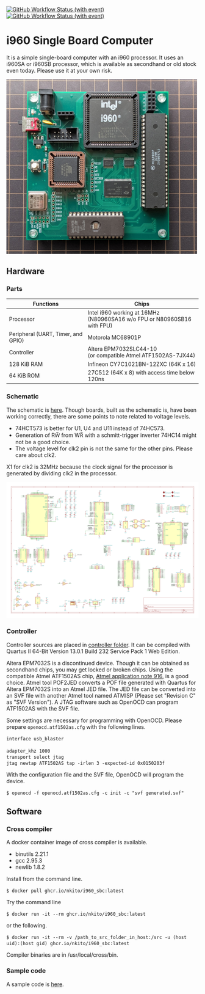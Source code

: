 [![GitHub Workflow Status (with event)](https://img.shields.io/github/actions/workflow/status/nkito/i960_SBC/docker-image.yml?label=docker-image&logo=github&style=flat-square)](https://github.com/nkito/i960_sbc/actions/workflows/docker-image.yml)
[![GitHub Workflow Status (with event)](https://img.shields.io/github/actions/workflow/status/nkito/i960_SBC/build-test.yml?label=sample-binary&logo=github&style=flat-square)](https://github.com/nkito/i960_sbc/actions/workflows/build-test.yml)

# i960 Single Board Computer

It is a simple single-board computer with an i960 processor. It uses an i960SA or i960SB processor, which is available as secondhand or old stock even today.
Please use it at your own risk.

<img src="img/board_i960sb.jpg" width="500px">

## Hardware

### Parts

| Functions | Chips |
|----|----|
| Processor                          | Intel i960 working at 16MHz<br>(N80960SA16 w/o FPU or N80960SB16 with FPU) |
| Peripheral (UART, Timer, and GPIO) | Motorola MC68901P |
| Controller                         | Altera EPM7032SLC44-10 <br>(or compatible Atmel ATF1502AS-7JX44) |
| 128 KiB RAM                        | Infineon CY7C1021BN-12ZXC (64K x 16)  |
| 64 KiB ROM                         | 27C512 (64K x 8) with access time below 120ns |

### Schematic

The schematic is [here](schematic/).
Though boards, built as the schematic is, have been working correctly, there are some points to note related to voltage levels.
* 74HCT573 is better for U1, U4 and U11 instead of 74HC573.
* Generation of RW̅ from WR̅ with a schmitt-trigger inverter 74HC14 might not be a good choice.
* The voltage level for clk2 pin is not the same for the other pins. Please care about clk2.

X1 for clk2 is 32MHz because the clock signal for the processor is generated by dividing clk2 in the processor.

![Schematic](schematic/i960_Dev.png)

### Controller 

Controller sources are placed in [controller folder](controller/).
It can be compiled with Quartus II 64-Bit Version 13.0.1 Build 232 Service Pack 1 Web Edition.

Altera EPM7032S is a discontinued device. Though it can be obtained as secondhand chips, you may get locked or broken chips.
Using the compatible Atmel ATF1502AS chip, [Atmel application note 916](http://ww1.microchip.com/downloads/en/AppNotes/DOC0916.PDF), is a good choice.
Atmel tool POF2JED converts a POF file generated with Quartus for Altera EPM7032S into an Atmel JED file.
The JED file can be converted into an SVF file with another Atmel tool named ATMISP (Please set "Revision C" as "SVF Version").
A JTAG software such as OpenOCD can program ATF1502AS with the SVF file. 

Some settings are necessary for programming with OpenOCD. Please prepare ``openocd.atf1502as.cfg`` with the following lines.
````
interface usb_blaster

adapter_khz 1000
transport select jtag
jtag newtap ATF1502AS tap -irlen 3 -expected-id 0x0150203f
````
With the configuration file and the SVF file, OpenOCD will program the device.
````
$ openocd -f openocd.atf1502as.cfg -c init -c "svf generated.svf" 
````


## Software

### Cross compiler

A docker container image of cross compiler is available. 

* binutils 2.21.1
* gcc 2.95.3
* newlib 1.8.2

Install from the command line.
```
$ docker pull ghcr.io/nkito/i960_sbc:latest
```

Try the command line
```
$ docker run -it --rm ghcr.io/nkito/i960_sbc:latest
```
or the following.
```
$ docker run -it --rm -v /path_to_src_folder_in_host:/src -u (host uid):(host gid) ghcr.io/nkito/i960_sbc:latest
```

Compiler binaries are in /usr/local/cross/bin.

### Sample code

A sample code is [here](sample_hello/). 

